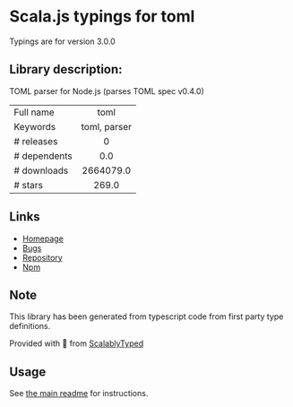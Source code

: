 
# Scala.js typings for toml

Typings are for version 3.0.0

## Library description:
TOML parser for Node.js (parses TOML spec v0.4.0)

|                    |                 |
| ------------------ | :-------------: |
| Full name          | toml |
| Keywords           | toml, parser |
| # releases         | 0 |
| # dependents       | 0.0 |
| # downloads        | 2664079.0 |
| # stars            | 269.0 |

## Links
- [Homepage](https://github.com/BinaryMuse/toml-node#readme)
- [Bugs](https://github.com/BinaryMuse/toml-node/issues)
- [Repository](https://github.com/BinaryMuse/toml-node)
- [Npm](https://www.npmjs.com/package/toml)
    


## Note
This library has been generated from typescript code from first party type definitions.

Provided with :purple_heart: from [ScalablyTyped](https://github.com/oyvindberg/ScalablyTyped)

## Usage
See [the main readme](../../readme.md) for instructions.


